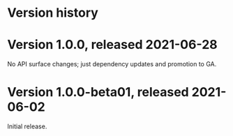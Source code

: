 # Version history

# Version 1.0.0, released 2021-06-28

No API surface changes; just dependency updates and promotion to GA.

# Version 1.0.0-beta01, released 2021-06-02

Initial release.
